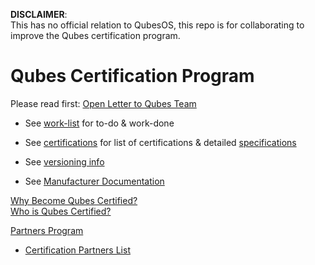 **DISCLAIMER**:  
This has no official relation to QubesOS, this repo is for collaborating to improve the Qubes certification program.  

<h1>Qubes Certification Program</h1>

Please read first: [Open Letter to Qubes Team](open-letter-to-qTeam.md)  
- See [work-list](work-list.md) for to-do & work-done  

- See [certifications](certifications/) for list of certifications & detailed [specifications](certifications/specifications/)
- See [versioning info](versioning-info.md)
- See [Manufacturer Documentation](manfac-docs/)


[Why Become Qubes Certified?](why-become-certified.md)  
[Who is Qubes Certified?](whois-certified.md)  

[Partners Program](partners-program/)  
- [Certification Partners List](partners-program/partner-list.md)
